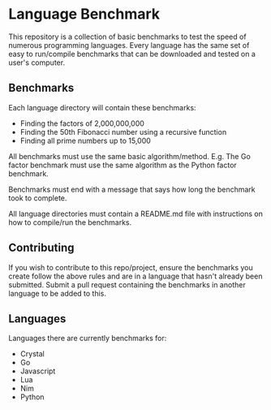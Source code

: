 # Language Benchmark

This repository is a collection of basic benchmarks to test the speed of numerous programming languages. Every language has the same set of easy to run/compile benchmarks that can be downloaded and tested on a user's computer.

## Benchmarks

Each language directory will contain these benchmarks:

- Finding the factors of 2,000,000,000
- Finding the 50th Fibonacci number using a recursive function
- Finding all prime numbers up to 15,000

All benchmarks must use the same basic algorithm/method. E.g. The Go factor benchmark must use the same algorithm as the Python factor benchmark.

Benchmarks must end with a message that says how long the benchmark took to complete.

All language directories must contain a README.md file with instructions on how to compile/run the benchmarks.

## Contributing

If you wish to contribute to this repo/project, ensure the benchmarks you create follow the above rules and are in a language that hasn't already been submitted. Submit a pull request containing the benchmarks in another language to be added to this.

## Languages

Languages there are currently benchmarks for:

- Crystal
- Go
- Javascript
- Lua
- Nim
- Python

